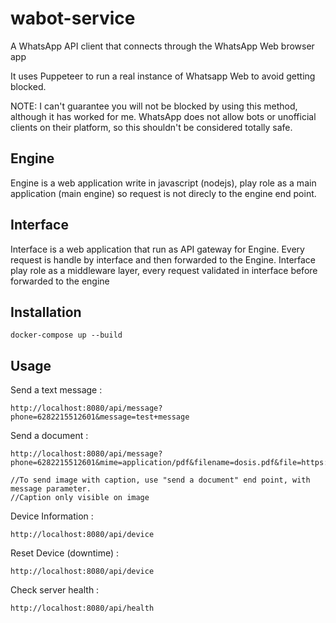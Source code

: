 # wabot-service
A WhatsApp API client that connects through the WhatsApp Web browser app

It uses Puppeteer to run a real instance of Whatsapp Web to avoid getting blocked.

NOTE: I can't guarantee you will not be blocked by using this method, although it has worked for me. WhatsApp does not allow bots or unofficial clients on their platform, so this shouldn't be considered totally safe.

## Engine

Engine is a web application write in javascript (nodejs), play role as a main application (main engine)
so request is not direcly to the engine end point.

## Interface

Interface is a web application that run as API gateway for Engine. Every request is handle by interface and 
then forwarded to the Engine. Interface play role as a middleware layer, every request validated in interface before 
forwarded to the engine

## Installation
`docker-compose up --build`

## Usage 
Send a text message :
```
http://localhost:8080/api/message?phone=6282215512601&message=test+message
```

Send a document : 
```
http://localhost:8080/api/message?phone=6282215512601&mime=application/pdf&filename=dosis.pdf&file=https://www.pmadocs.com/fever_and_pain_medication_dosages.pdf

//To send image with caption, use "send a document" end point, with message parameter. 
//Caption only visible on image
```

Device Information : 
```
http://localhost:8080/api/device
```

Reset Device (downtime) : 
```
http://localhost:8080/api/device
```

Check server health : 
```
http://localhost:8080/api/health
```
